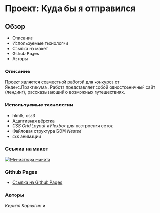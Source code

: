 # Проект: Куда бы я отправился

## Обзор
* Описание
* Используемые технологии
* Ссылка на макет
* Github Pages
* Авторы


### **Описание**

Проект является совместной работой для конкурса от [Яндекс.Практикума](https://practicum.yandex.ru)
. Работа представляет собой одностраничный сайт (лендинг), рассказывающий о возможных путешествиях.

### **Используемые технологии**

+ html5, css3
+ Адаптивная вёрстка
+ _CSS Grid Layout_ и _Flexbox_ для построения сеток
+ Файловая структура БЭМ _Nested_
+ _css_ анимации


### **Ссылка на макет**

<a href="https://ibb.co/RBQ39L0"><img src="https://i.ibb.co/RBQ39L0/kuda-ya-poedu-29-5-20.png" alt="Миниатюра макета" target="_blank" border="0"></a>

### **Github Pages**
* [Ссылка на Github Pages](https://kirill-kor.github.io/whereamigoing/)

### **Авторы**
_Кирилл Корчагин и_